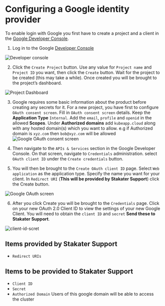 # Configuring a Google identity provider

To enable login with Google you first have to create a project and a client in the [Google Developer Console](https://console.cloud.google.com/project).

1. Log in to the Google [Developer Console](https://console.cloud.google.com/project)

![Developer console](./images/google-developer-console.png)

2. Click the `Create Project` button. Use any value for `Project name` and `Project ID` you want, then click the `Create` button. Wait for the project to be created (this may take a while). Once created you will be brought to the project’s dashboard.

![Project Dashboard](./images/google-dashboard.png)

3. Google requires some basic information about the product before creating any secrets for it. For a new project, you have first to configure `OAuth consent screen`. Fill in `OAuth consent screen` details. Keep the **Application Type** `Internal`. Add the `email`, `profile` and `openid` in the allowed **Scopes**. Under **Authorized domains** add `kubeapp.cloud` along with any hosted domain(s) which you want to allow. e.g if Authorized domain is `xyz.com` then `bob@xyz.com` will be allowed
![Google OAuth consent screen](./images/google-oauth-consent-screen.png)

4. Then navigate to the `APIs & Services` section in the Google Developer Console. On that screen, navigate to `Credentials` administration. select `OAuth client ID` under the `Create credentials` button.

5. You will then be brought to the `Create OAuth client ID` page. Select `Web application` as the application type. Specify the name you want for your client. In `Redirect URI` (**This will be provided by Stakater Support**) click the Create button.

![Google OAuth screen](./images/google-create-oauth-id.png)

6. After you click Create you will be brought to the `Credentials` page. Click on your new OAuth 2.0 Client ID to view the settings of your new Google Client. You will need to obtain the `client ID` and `secret` **Send these to Stakater Support**.

![client-id-scret](./images/google-client-id-secret.png)

## Items provided by Stakater Support
- `Redirect URIs`

## Items to be provided to Stakater Support
- `Client ID`
- `Secret`
- `Authorized Domain` Users of this google domain will be able to access the cluster
